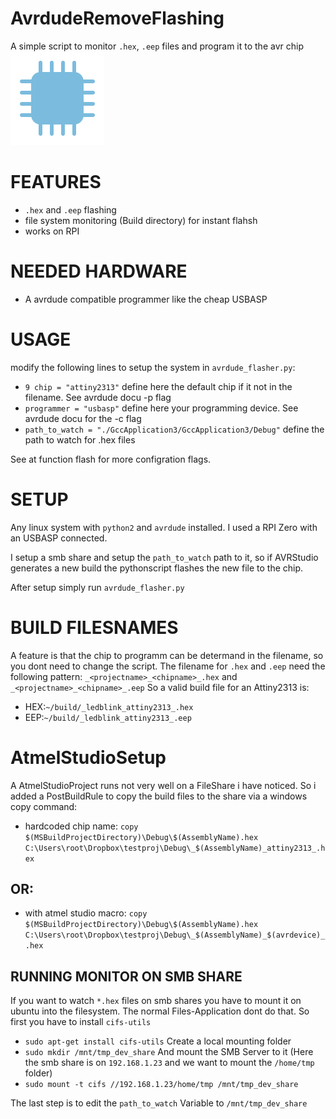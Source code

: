 # AvrdudeRemoveFlashing

A simple script to monitor `.hex`, `.eep` files and program it to the avr chip
![GitHub Logo](/documentation/ch.png)

# FEATURES
* `.hex` and `.eep` flashing
* file system monitoring (Build directory) for instant flahsh
* works on RPI


# NEEDED HARDWARE
* A avrdude compatible programmer like the cheap USBASP

# USAGE
modify the following lines to setup the system in `avrdude_flasher.py`:

* `9 chip = "attiny2313"` define here the default chip if it not in the filename. See avrdude docu -p flag
* `programmer = "usbasp"` define here your programming device. See avrdude docu for the -c flag
* `path_to_watch = "./GccApplication3/GccApplication3/Debug"` define the path to watch for .hex files

See at function flash for more configration flags.

# SETUP
Any linux system with `python2` and `avrdude` installed.
I used a RPI Zero with an USBASP connected.

I setup a smb share and setup the `path_to_watch` path to it, so if AVRStudio generates a new build the pythonscript flashes the new file to the chip.

After setup simply run `avrdude_flasher.py`

# BUILD FILESNAMES
A feature is that the chip to programm can be determand in the filename, so you dont need to change the script.
The filename for `.hex` and `.eep` need the following pattern:
`_<projectname>_<chipname>_.hex` and `_<projectname>_<chipname>_.eep`
So a valid build file for an Attiny2313 is:
* HEX:`~/build/_ledblink_attiny2313_.hex` 
* EEP:`~/build/_ledblink_attiny2313_.eep` 


# AtmelStudioSetup
A AtmelStudioProject runs not very well on a FileShare i have noticed.
So i added a PostBuildRule to copy the build files to the share via a windows copy command:


* hardcoded chip name: `copy $(MSBuildProjectDirectory)\Debug\$(AssemblyName).hex  C:\Users\root\Dropbox\testproj\Debug\_$(AssemblyName)_attiny2313_.hex`

## OR:

* with atmel studio macro: `copy $(MSBuildProjectDirectory)\Debug\$(AssemblyName).hex  C:\Users\root\Dropbox\testproj\Debug\_$(AssemblyName)_$(avrdevice)_.hex`

## RUNNING MONITOR ON SMB SHARE
If you want to watch `*.hex` files on smb shares you have to mount it on ubuntu into the filesystem.
The normal Files-Application dont do that.
So first you have to install `cifs-utils`
* `sudo apt-get install cifs-utils`
Create a local mounting folder
* `sudo mkdir /mnt/tmp_dev_share`
And mount the SMB Server to it (Here the smb share is on `192.168.1.23` and we want to mount the `/home/tmp` folder)
* `sudo mount -t cifs //192.168.1.23/home/tmp /mnt/tmp_dev_share`

The last step is to edit the `path_to_watch` Variable to `/mnt/tmp_dev_share`
